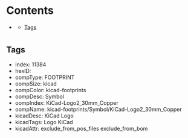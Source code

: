 



Contents
========

* [](#)
	* [Tags](#tags)

# 

## Tags

- index: 11384
- hexID: 
- oompType: FOOTPRINT
- oompSize: kicad
- oompColor: kicad-footprints
- oompDesc: Symbol
- oompIndex: KiCad-Logo2_30mm_Copper
- oompName: kicad-footprints/Symbol/KiCad-Logo2_30mm_Copper
- kicadDesc: KiCad Logo
- kicadTags: Logo KiCad
- kicadAttr: exclude_from_pos_files exclude_from_bom
